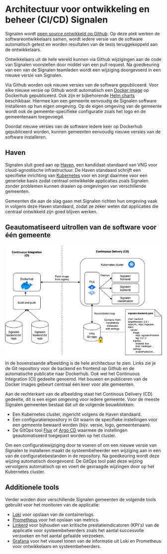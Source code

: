 # Architectuur voor ontwikkeling en beheer (CI/CD) Signalen

Signalen wordt [open source ontwikkeld op Github](https://github.com/Signalen). Op deze plek werken de softwareontwikkelaars samen, wordt iedere versie van de software automatisch getest en worden resultaten van de tests teruggekoppeld aan de ontwikkelaars.

Ontwikkelaars uit de hele wereld kunnen via Github wijzigingen aan de code van Signalen voorstellen door middel van een pull request. Na goedkeuring van een van de Signalen teamleden wordt een wijziging doorgevoerd in een nieuwe versie van Signalen.

Via Github worden ook nieuwe versies van de software gepubliceerd. Voor elke nieuwe versie op Github wordt automatisch een [Docker image](https://hub.docker.com/u/signalen) op Dockerhub gepubliceerd. Ook zijn er bijbehorende [Helm charts](https://github.com/signalen/helm-charts) beschikbaar. Hiermee kan een gemeente eenvoudig de Signalen software installeren op hun eigen omgeving. Op de eigen omgeving van de gemeente wordt ook de gemeente-specifieke configuratie zoals het logo en de gemeentenaam toegevoegd.

Doordat nieuwe versies van de software iedere keer op Dockerhub gepubliceerd worden, kunnen gemeenten eenvoudig nieuwe versies van de software installeren.

## Haven

Signalen sluit goed aan op [Haven](https://haven.commonground.nl/), een kandidaat-standaard van VNG voor cloud-agnostische infrastructuur. De Haven standaard schrijft een specifieke inrichting van [Kubernetes](https://kubernetes.io/) voor en zorgt daarmee voor een generieke basis zodat centraal ontwikkelde applicaties zoals Signalen zonder problemen kunnen draaien op omgevingen van verschillende gemeenten.

Gemeenten die aan de slag gaan met Signalen richten hun omgeving vaak in volgens deze Haven standaard, zodat ze zeker weten dat applicaties die centraal ontwikkeld zijn goed blijven werken.

## Geautomatiseerd uitrollen van de software voor één gemeente

![Architectuur voor ontwikkeling en beheer (CI/CD) van Signalen](./signalen-ci-cd.png)

In de bovenstaande afbeelding is de hele architectuur te zien. Links zie je de Git repository voor de backend en frontend op Github en de automatische publicatie naar Dockerhub. Ook wel het Continuous Integration (CI) gedeelte genoemd. Het bouwen en publiceren van de Docker images gebeurt centraal één keer voor alle gemeenten.

Aan de rechterkant van de afbeelding staat het Continous Delivery (CD) gedeelte, dit is een eigen omgeving voor iedere gemeente. Voor de meeste Signalen gemeenten bestaat dat uit de volgende bouwblokken:

- Een Kubernetes cluster, ingericht volgens de Haven standaard.
- Een configuratierepository in Git waarin de specifieke instellingen voor een gemeente bewaard worden (bijv. versie, logo, gemeentenaam).
- De GitOps tool [Flux](https://fluxcd.io/) of [Argo CD](https://argoproj.github.io/argo-cd/) waarmee de instellingen geautomatiseerd toegepast worden op het cluster.

Om een configuratiewijziging door te voeren of om een nieuwe versie van Signalen te installeren maakt de systeembeheerder een wijziging aan in een van de configuratiebestanden in de repository. Na goedkeuring wordt deze wijzing automatisch doorgevoerd. De GitOps tool pakt deze wijzing vervolgens automatisch op en voert de gevraagde wijzingen door op het Kubernetes cluster.

## Additionele tools

Verder worden door verschillende Signalen gemeenten de volgende tools gebruikt voor het monitoren van de applicatie:

- [Loki](https://grafana.com/oss/loki/) voor opslaan van de containerlogs.
- [Prometheus](https://prometheus.io/) voor het opslaan van metrics.
- [Linkerd](https://linkerd.io/) voor bijhouden van kritische prestatieindicatoren (KPI's) van de applicatie voor systeembeheerders zoals het aantal succesvolle verzoeken en het aantal gefaalde verzoeken.
- [Grafana](https://grafana.com/oss/grafana/) voor het visueel tonen van de informatie uit Loki en Prometheus voor ontwikkelaars en systeembeheerders.
